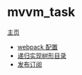 # mvvm_task

[主页](https://daijinru.github.io/mvvm_task/)

- [webpack 配置](https://daijinru.github.io/mvvm_task/dist/task1.html)
- [递归实现树形目录](https://daijinru.github.io/mvvm_task/dist/task2.html)
- [发布订阅](https://daijinru.github.io/mvvm_task/dist/task3.html)